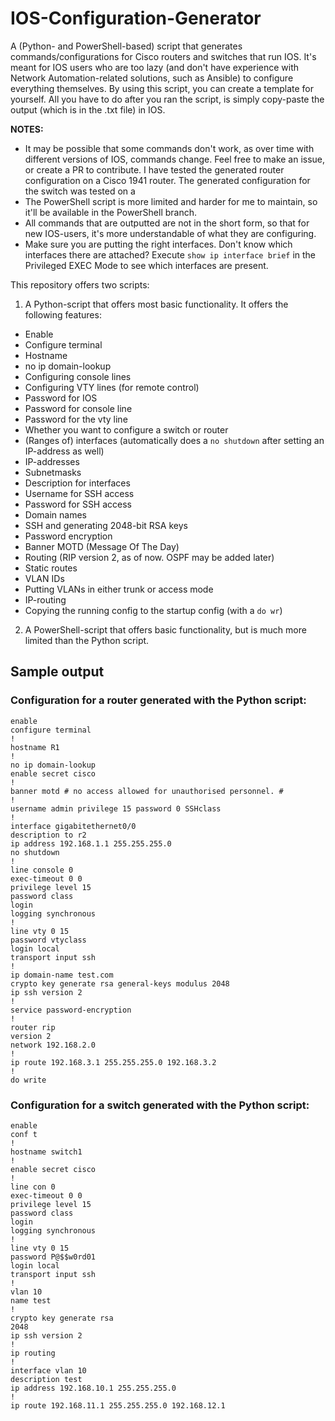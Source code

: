 # IOS-Configuration-Generator
 A (Python- and PowerShell-based) script that generates commands/configurations for Cisco routers and switches that run IOS. It's meant for IOS users who are too lazy (and don't have experience with Network Automation-related solutions, such as Ansible) to configure everything themselves. By using this script, you can create a template for yourself. All you have to do after you ran the script, is simply copy-paste the output (which is in the .txt file) in IOS.

 **NOTES:** 
 
 - It may be possible that some commands don't work, as over time with different versions of IOS, commands change. Feel free to make an issue, or create a PR to contribute. I have tested the generated router configuration on a Cisco 1941 router. The generated configuration for the switch was tested on a 
 - The PowerShell script is more limited and harder for me to maintain, so it'll be available in the PowerShell branch.
 - All commands that are outputted are not in the short form, so that for new IOS-users, it's more understandable of what they are configuring.
 - Make sure you are putting the right interfaces. Don't know which interfaces there are attached? Execute `show ip interface brief` in the Privileged EXEC Mode to see which interfaces are present.

This repository offers two scripts:

1. A Python-script that offers most basic functionality. It offers the following features:

- Enable
- Configure terminal
- Hostname
- no ip domain-lookup
- Configuring console lines
- Configuring VTY lines (for remote control)
- Password for IOS
- Password for console line
- Password for the vty line
- Whether you want to configure a switch or router
- (Ranges of) interfaces (automatically does a `no shutdown` after setting an IP-address as well)
- IP-addresses
- Subnetmasks
- Description for interfaces
- Username for SSH access
- Password for SSH access
- Domain names
- SSH and generating 2048-bit RSA keys
- Password encryption
- Banner MOTD (Message Of The Day)
- Routing (RIP version 2, as of now. OSPF may be added later)
- Static routes
- VLAN IDs
- Putting VLANs in either trunk or access mode
- IP-routing
- Copying the running config to the startup config (with a `do wr`)


2. A PowerShell-script that offers basic functionality, but is much more limited than the Python script.

## Sample output

### Configuration for a **router** generated with the Python script:

```
enable
configure terminal
!
hostname R1
!
no ip domain-lookup
enable secret cisco
!
banner motd # no access allowed for unauthorised personnel. #
!
username admin privilege 15 password 0 SSHclass
!
interface gigabitethernet0/0
description to r2
ip address 192.168.1.1 255.255.255.0
no shutdown
!
line console 0
exec-timeout 0 0
privilege level 15
password class
login
logging synchronous
!
line vty 0 15
password vtyclass
login local
transport input ssh
!
ip domain-name test.com
crypto key generate rsa general-keys modulus 2048
ip ssh version 2
!
service password-encryption
!
router rip
version 2
network 192.168.2.0
!
ip route 192.168.3.1 255.255.255.0 192.168.3.2
!
do write
```

### Configuration for a **switch** generated with the Python script:

```
enable
conf t
!
hostname switch1
!
enable secret cisco
!
line con 0
exec-timeout 0 0
privilege level 15
password class
login
logging synchronous
!
line vty 0 15
password P@$$w0rd01
login local
transport input ssh
!
vlan 10
name test
!
crypto key generate rsa
2048
ip ssh version 2
!
ip routing 
!
interface vlan 10
description test
ip address 192.168.10.1 255.255.255.0
!
ip route 192.168.11.1 255.255.255.0 192.168.12.1
```
